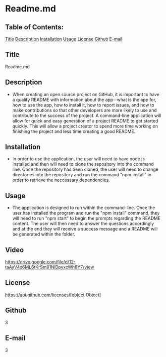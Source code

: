 # Readme.md

  ## Table of Contents:
  [Title](#Title)
  [Description](#Description)
  [Installation](#Installation)
  [Usage](#Usage)
  [License](#License)
  [Github](#Github)
  [E-mail](#E-mail)

  ## Title
  Readme.md

  ## Description
  * When creating an open source project on GitHub, it is important to have a quality README with information about the app--what is the app for, how to use the app, how to    install   it, how to report issues, and how to make contributions so that other developers are more likely to use and contribute to the success of the project. A command-line application   will allow for quick and easy generation of a project README to get started quickly. This will allow a project creator to spend more time working on finishing the project and     less time creating a good README.

  ## Installation
  * In order to use the application, the user will need to have node.js installed and then will need to clone the repository into the command line. Once the repository has been       cloned, the user will need to change directories into the repository and run the command "npm install" in order to retrieve the neccessary dependencies.

  ## Usage
 * The application is designed to run within the command-line. Once the user has installed the program and run the "npm install" command, they will need to run "npm start" to begin the prompts regarding the README content. The user will then need to answer the questions accordingly and at the end they will receive a success message and a README will be generated within the folder.
 
  ## Video
  https://drive.google.com/file/d/12-taAyV4x6ML6tKrSm91NlDpyxcWh8Y7/view

  ## License
  https://api.github.com/licenses/[object Object]

  ## Github
  3

  ## E-mail
  3

